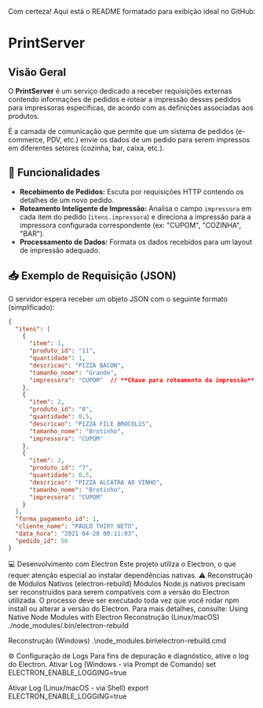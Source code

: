 Com certeza! Aqui está o README formatado para exibição ideal no GitHub:
# PrintServer

## Visão Geral

O **PrintServer** é um serviço dedicado a receber requisições externas contendo informações de pedidos e rotear a impressão desses pedidos para impressoras específicas, de acordo com as definições associadas aos produtos.

É a camada de comunicação que permite que um sistema de pedidos (e-commerce, PDV, etc.) envie os dados de um pedido para serem impressos em diferentes setores (cozinha, bar, caixa, etc.).

## 🚀 Funcionalidades

* **Recebimento de Pedidos:** Escuta por requisições HTTP contendo os detalhes de um novo pedido.
* **Roteamento Inteligente de Impressão:** Analisa o campo `impressora` em cada item do pedido (`itens.impressora`) e direciona a impressão para a impressora configurada correspondente (ex: "CUPOM", "COZINHA", "BAR").
* **Processamento de Dados:** Formata os dados recebidos para um layout de impressão adequado.

## 📥 Exemplo de Requisição (JSON)

O servidor espera receber um objeto JSON com o seguinte formato (simplificado):

```json
{
  "itens": [
    {
      "item": 1,
      "produto_id": "11",
      "quantidade": 1,
      "descricao": "PIZZA BACON",
      "tamanho_nome": "Grande",
      "impressora": "CUPOM"  // **Chave para roteamento da impressão**
    },
    {
      "item": 2,
      "produto_id": "8",
      "quantidade": 0.5,
      "descricao": "PIZZA FILE BROCOLIS",
      "tamanho_nome": "Brotinho",
      "impressora": "CUPOM"
    },
    {
      "item": 2,
      "produto_id": "7",
      "quantidade": 0.5,
      "descricao": "PIZZA ALCATRA AO VINHO",
      "tamanho_nome": "Brotinho",
      "impressora": "CUPOM"
    }
  ],
  "forma_pagamento_id": 1,
  "cliente_nome": "PAULO THIRY NETO",
  "data_hora": "2021-04-20 00:11:03",
  "pedido_id": 56
}
```

💻 Desenvolvimento com Electron
Este projeto utiliza o Electron, o que requer atenção especial ao instalar dependências nativas.
⚠️ Reconstrução de Módulos Nativos (electron-rebuild)
Módulos Node.js nativos precisam ser reconstruídos para serem compatíveis com a versão do Electron utilizada. O processo deve ser executado toda vez que você rodar npm install ou alterar a versão do Electron.
Para mais detalhes, consulte: Using Native Node Modules with Electron
Reconstrução (Linux/macOS)
./node_modules/.bin/electron-rebuild

Reconstrução (Windows)
.\node_modules\.bin\electron-rebuild.cmd

⚙️ Configuração de Logs
Para fins de depuração e diagnóstico, ative o log do Electron.
Ativar Log (Windows - via Prompt de Comando)
set ELECTRON_ENABLE_LOGGING=true

Ativar Log (Linux/macOS - via Shell)
export ELECTRON_ENABLE_LOGGING=true


